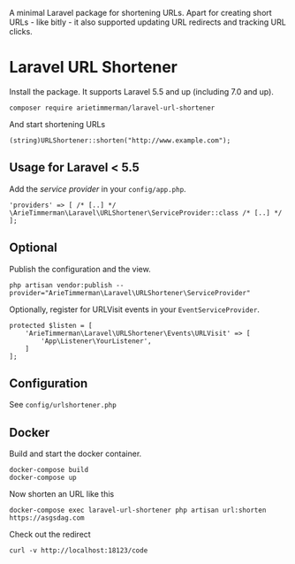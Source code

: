 
A minimal Laravel package for shortening URLs. Apart for creating short URLs - like bitly - it also supported updating URL redirects and tracking URL clicks.

# Laravel URL Shortener

Install the package. It supports Laravel 5.5 and up (including 7.0 and up).

~~~
composer require arietimmerman/laravel-url-shortener
~~~

And start shortening URLs

~~~.php
(string)URLShortener::shorten("http://www.example.com");
~~~

## Usage for Laravel < 5.5

Add the _service provider_ in your `config/app.php`.

~~~.php
'providers' => [ /* [..] */ \ArieTimmerman\Laravel\URLShortener\ServiceProvider::class /* [..] */ ];
~~~

## Optional

Publish the configuration and the view.

~~~.php
php artisan vendor:publish --provider="ArieTimmerman\Laravel\URLShortener\ServiceProvider"
~~~

Optionally, register for URLVisit events in your `EventServiceProvider`.

~~~.php
protected $listen = [
	'ArieTimmerman\Laravel\URLShortener\Events\URLVisit' => [
		'App\Listener\YourListener',
	]
];
~~~

## Configuration

See `config/urlshortener.php`

## Docker

Build and start the docker container.

~~~
docker-compose build
docker-compose up
~~~

Now shorten an URL like this

~~~
docker-compose exec laravel-url-shortener php artisan url:shorten https://asgsdag.com
~~~

Check out the redirect

~~~
curl -v http://localhost:18123/code
~~~

